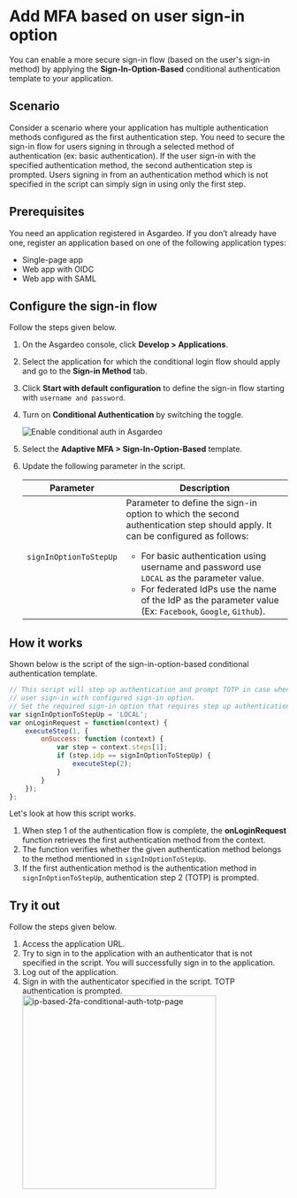 # Add MFA based on user sign-in option

You can enable a more secure sign-in flow (based on the user's sign-in method) by applying the **Sign-In-Option-Based** conditional authentication template to your application.

## Scenario

Consider a scenario where your application has multiple authentication methods configured as the first authentication step. You need to secure the sign-in flow for users signing in through a selected method of authentication (ex: basic authentication). If the user sign-in with the specified authentication method, the second authentication step is prompted. Users signing in from an authentication method which is not specified in the script can simply sign in using only the first step.

## Prerequisites

You need an application registered in Asgardeo. If you don’t already have one, register an application based on one of the following application types:
   -   <a :href="$withBase('/guides/applications/register-single-page-app/')">Single-page app</a>
   -   <a :href="$withBase('/guides/applications/register-oidc-web-app/')">Web app with OIDC</a>
   -   <a :href="$withBase('/guides/applications/register-saml-web-app/')">Web app with SAML</a>

## Configure the sign-in flow

Follow the steps given below.

1. On the Asgardeo console, click **Develop > Applications**.
2. Select the application for which the conditional login flow should apply and go to the **Sign-in Method** tab.
3. Click **Start with default configuration** to define the sign-in flow starting with `username and password`.
4. Turn on **Conditional Authentication** by switching the toggle.

   <img :src="$withBase('/assets/img/guides/conditional-auth/enable-conditional-auth.png')" alt="Enable conditional auth in Asgardeo">

5. Select the **Adaptive MFA > Sign-In-Option-Based** template.
6. Update the following parameter in the script.

    <table>
        <thead>
            <tr>
                <th>Parameter</th>
                <th>Description</th>
            </tr>
        </thead>
        <tbody>
            <tr>
                <td><code>signInOptionToStepUp</code></td>
                <td>Parameter to define the sign-in option to which the second authentication step should apply. It can be configured as follows:
                    <ul>
                    <li>For basic authentication using username and password use <code>LOCAL</code> as the parameter value.</li>
                    <li>For federated IdPs use the name of the IdP as the parameter value (Ex: <code>Facebook</code>, <code>Google</code>, <code>Github</code>).</li>
                    </ul>    
                </td>
            </tr>
        </tbody>
    </table>

## How it works

Shown below is the script of the sign-in-option-based conditional authentication template.

```js
// This script will step up authentication and prompt TOTP in case when
// user sign-in with configured sign-in option.
// Set the required sign-in option that requires step up authentication.
var signInOptionToStepUp = 'LOCAL';
var onLoginRequest = function(context) {
    executeStep(1, {
        onSuccess: function (context) {
            var step = context.steps[1];
            if (step.idp == signInOptionToStepUp) {
                executeStep(2);
            }
        }
    });
};
```

Let's look at how this script works.

1. When step 1 of the authentication flow is complete, the **onLoginRequest** function retrieves the first authentication method from the context.
2. The function verifies whether the given authentication method belongs to the method mentioned in ```signInOptionToStepUp```.
3. If the first authentication method is the authentication method in ```signInOptionToStepUp```, authentication step 2 (TOTP) is prompted.

## Try it out

Follow the steps given below.

1. Access the application URL.
2. Try to sign in to the application with an authenticator that is not specified in the script. You will successfully sign in to the application.
3. Log out of the application.
4. Sign in with the authenticator specified in the script. TOTP authentication is prompted.
   <img :src="$withBase('/assets/img/guides/conditional-auth/enter-otp-token.png')" width="350"  alt="ip-based-2fa-conditional-auth-totp-page">
